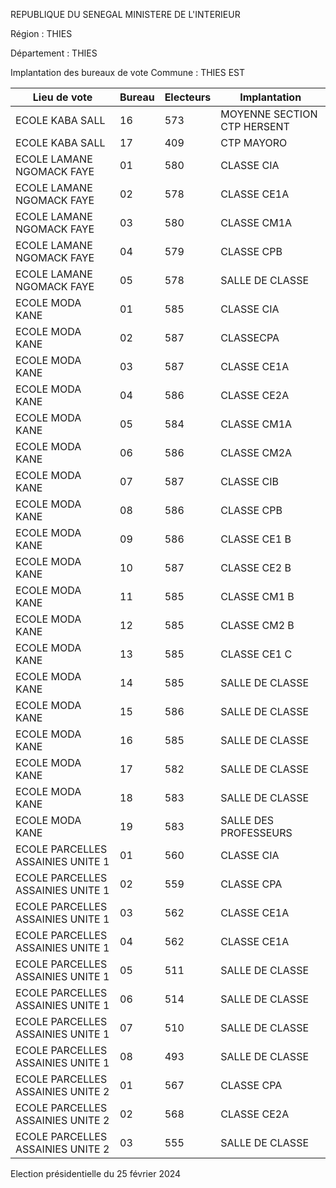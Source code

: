 REPUBLIQUE DU SENEGAL MINISTERE DE L'INTERIEUR

Région : THIES

Département : THIES

Implantation des bureaux de vote Commune : THIES EST

| Lieu de vote | Bureau | Electeurs | Implantation |
| - | - | - | - |
| ECOLE KABA SALL | 16 | 573 | MOYENNE SECTION CTP HERSENT |
| ECOLE KABA SALL | 17 | 409 | CTP MAYORO |
| ECOLE LAMANE NGOMACK FAYE | 01 | 580 | CLASSE CIA |
| ECOLE LAMANE NGOMACK FAYE | 02 | 578 | CLASSE CE1A |
| ECOLE LAMANE NGOMACK FAYE | 03 | 580 | CLASSE CM1A |
| ECOLE LAMANE NGOMACK FAYE | 04 | 579 | CLASSE CPB |
| ECOLE LAMANE NGOMACK FAYE | 05 | 578 | SALLE DE CLASSE |
| ECOLE MODA KANE | 01 | 585 | CLASSE CIA |
| ECOLE MODA KANE | 02 | 587 | CLASSECPA |
| ECOLE MODA KANE | 03 | 587 | CLASSE CE1A |
| ECOLE MODA KANE | 04 | 586 | CLASSE CE2A |
| ECOLE MODA KANE | 05 | 584 | CLASSE CM1A |
| ECOLE MODA KANE | 06 | 586 | CLASSE CM2A |
| ECOLE MODA KANE | 07 | 587 | CLASSE CIB |
| ECOLE MODA KANE | 08 | 586 | CLASSE CPB |
| ECOLE MODA KANE | 09 | 586 | CLASSE CE1 B |
| ECOLE MODA KANE | 10 | 587 | CLASSE CE2 B |
| ECOLE MODA KANE | 11 | 585 | CLASSE CM1 B |
| ECOLE MODA KANE | 12 | 585 | CLASSE CM2 B |
| ECOLE MODA KANE | 13 | 585 | CLASSE CE1 C |
| ECOLE MODA KANE | 14 | 585 | SALLE DE CLASSE |
| ECOLE MODA KANE | 15 | 586 | SALLE DE CLASSE |
| ECOLE MODA KANE | 16 | 585 | SALLE DE CLASSE |
| ECOLE MODA KANE | 17 | 582 | SALLE DE CLASSE |
| ECOLE MODA KANE | 18 | 583 | SALLE DE CLASSE |
| ECOLE MODA KANE | 19 | 583 | SALLE DES PROFESSEURS |
| ECOLE PARCELLES ASSAINIES UNITE 1 | 01 | 560 | CLASSE CIA |
| ECOLE PARCELLES ASSAINIES UNITE 1 | 02 | 559 | CLASSE CPA |
| ECOLE PARCELLES ASSAINIES UNITE 1 | 03 | 562 | CLASSE CE1A |
| ECOLE PARCELLES ASSAINIES UNITE 1 | 04 | 562 | CLASSE CE1A |
| ECOLE PARCELLES ASSAINIES UNITE 1 | 05 | 511 | SALLE DE CLASSE |
| ECOLE PARCELLES ASSAINIES UNITE 1 | 06 | 514 | SALLE DE CLASSE |
| ECOLE PARCELLES ASSAINIES UNITE 1 | 07 | 510 | SALLE DE CLASSE |
| ECOLE PARCELLES ASSAINIES UNITE 1 | 08 | 493 | SALLE DE CLASSE |
| ECOLE PARCELLES ASSAINIES UNITE 2 | 01 | 567 | CLASSE CPA |
| ECOLE PARCELLES ASSAINIES UNITE 2 | 02 | 568 | CLASSE CE2A |
| ECOLE PARCELLES ASSAINIES UNITE 2 | 03 | 555 | SALLE DE CLASSE |

<!-- PageNumber="23/34" -->

Election présidentielle du 25 février 2024
